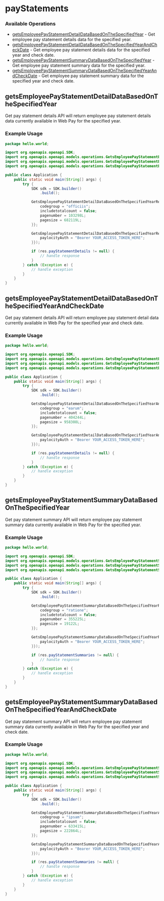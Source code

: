 # payStatements

### Available Operations

* [getsEmployeePayStatementDetailDataBasedOnTheSpecifiedYear](#getsemployeepaystatementdetaildatabasedonthespecifiedyear) - Get employee pay statement details data for the specified year.
* [getsEmployeePayStatementDetailDataBasedOnTheSpecifiedYearAndCheckDate](#getsemployeepaystatementdetaildatabasedonthespecifiedyearandcheckdate) - Get employee pay statement details data for the specified year and check date.
* [getsEmployeePayStatementSummaryDataBasedOnTheSpecifiedYear](#getsemployeepaystatementsummarydatabasedonthespecifiedyear) - Get employee pay statement summary data for the specified year.
* [getsEmployeePayStatementSummaryDataBasedOnTheSpecifiedYearAndCheckDate](#getsemployeepaystatementsummarydatabasedonthespecifiedyearandcheckdate) - Get employee pay statement summary data for the specified year and check date.

## getsEmployeePayStatementDetailDataBasedOnTheSpecifiedYear

Get pay statement details API will return employee pay statement details data currently available in Web Pay for the specified year.

### Example Usage

```java
package hello.world;

import org.openapis.openapi.SDK;
import org.openapis.openapi.models.operations.GetsEmployeePayStatementDetailDataBasedOnTheSpecifiedYearRequest;
import org.openapis.openapi.models.operations.GetsEmployeePayStatementDetailDataBasedOnTheSpecifiedYearResponse;
import org.openapis.openapi.models.operations.GetsEmployeePayStatementDetailDataBasedOnTheSpecifiedYearSecurity;

public class Application {
    public static void main(String[] args) {
        try {
            SDK sdk = SDK.builder()
                .build();

            GetsEmployeePayStatementDetailDataBasedOnTheSpecifiedYearRequest req = new GetsEmployeePayStatementDetailDataBasedOnTheSpecifiedYearRequest("culpa", "voluptatem", "sapiente") {{
                codegroup = "officiis";
                includetotalcount = false;
                pagenumber = 103298L;
                pagesize = 682119L;
            }};            

            GetsEmployeePayStatementDetailDataBasedOnTheSpecifiedYearResponse res = sdk.payStatements.getsEmployeePayStatementDetailDataBasedOnTheSpecifiedYear(req, new GetsEmployeePayStatementDetailDataBasedOnTheSpecifiedYearSecurity("pariatur") {{
                paylocityAuth = "Bearer YOUR_ACCESS_TOKEN_HERE";
            }});

            if (res.payStatementDetails != null) {
                // handle response
            }
        } catch (Exception e) {
            // handle exception
        }
    }
}
```

## getsEmployeePayStatementDetailDataBasedOnTheSpecifiedYearAndCheckDate

Get pay statement details API will return employee pay statement detail data currently available in Web Pay for the specified year and check date.

### Example Usage

```java
package hello.world;

import org.openapis.openapi.SDK;
import org.openapis.openapi.models.operations.GetsEmployeePayStatementDetailDataBasedOnTheSpecifiedYearAndCheckDateRequest;
import org.openapis.openapi.models.operations.GetsEmployeePayStatementDetailDataBasedOnTheSpecifiedYearAndCheckDateResponse;
import org.openapis.openapi.models.operations.GetsEmployeePayStatementDetailDataBasedOnTheSpecifiedYearAndCheckDateSecurity;

public class Application {
    public static void main(String[] args) {
        try {
            SDK sdk = SDK.builder()
                .build();

            GetsEmployeePayStatementDetailDataBasedOnTheSpecifiedYearAndCheckDateRequest req = new GetsEmployeePayStatementDetailDataBasedOnTheSpecifiedYearAndCheckDateRequest("debitis", "voluptatem", "alias", "deleniti") {{
                codegroup = "earum";
                includetotalcount = false;
                pagenumber = 404244L;
                pagesize = 958308L;
            }};            

            GetsEmployeePayStatementDetailDataBasedOnTheSpecifiedYearAndCheckDateResponse res = sdk.payStatements.getsEmployeePayStatementDetailDataBasedOnTheSpecifiedYearAndCheckDate(req, new GetsEmployeePayStatementDetailDataBasedOnTheSpecifiedYearAndCheckDateSecurity("rem") {{
                paylocityAuth = "Bearer YOUR_ACCESS_TOKEN_HERE";
            }});

            if (res.payStatementDetails != null) {
                // handle response
            }
        } catch (Exception e) {
            // handle exception
        }
    }
}
```

## getsEmployeePayStatementSummaryDataBasedOnTheSpecifiedYear

Get pay statement summary API will return employee pay statement summary data currently available in Web Pay for the specified year.

### Example Usage

```java
package hello.world;

import org.openapis.openapi.SDK;
import org.openapis.openapi.models.operations.GetsEmployeePayStatementSummaryDataBasedOnTheSpecifiedYearRequest;
import org.openapis.openapi.models.operations.GetsEmployeePayStatementSummaryDataBasedOnTheSpecifiedYearResponse;
import org.openapis.openapi.models.operations.GetsEmployeePayStatementSummaryDataBasedOnTheSpecifiedYearSecurity;

public class Application {
    public static void main(String[] args) {
        try {
            SDK sdk = SDK.builder()
                .build();

            GetsEmployeePayStatementSummaryDataBasedOnTheSpecifiedYearRequest req = new GetsEmployeePayStatementSummaryDataBasedOnTheSpecifiedYearRequest("minus", "nemo", "asperiores") {{
                codegroup = "ratione";
                includetotalcount = false;
                pagenumber = 355225L;
                pagesize = 19122L;
            }};            

            GetsEmployeePayStatementSummaryDataBasedOnTheSpecifiedYearResponse res = sdk.payStatements.getsEmployeePayStatementSummaryDataBasedOnTheSpecifiedYear(req, new GetsEmployeePayStatementSummaryDataBasedOnTheSpecifiedYearSecurity("illum") {{
                paylocityAuth = "Bearer YOUR_ACCESS_TOKEN_HERE";
            }});

            if (res.payStatementSummaries != null) {
                // handle response
            }
        } catch (Exception e) {
            // handle exception
        }
    }
}
```

## getsEmployeePayStatementSummaryDataBasedOnTheSpecifiedYearAndCheckDate

Get pay statement summary API will return employee pay statement summary data currently available in Web Pay for the specified year and check date.

### Example Usage

```java
package hello.world;

import org.openapis.openapi.SDK;
import org.openapis.openapi.models.operations.GetsEmployeePayStatementSummaryDataBasedOnTheSpecifiedYearAndCheckDateRequest;
import org.openapis.openapi.models.operations.GetsEmployeePayStatementSummaryDataBasedOnTheSpecifiedYearAndCheckDateResponse;
import org.openapis.openapi.models.operations.GetsEmployeePayStatementSummaryDataBasedOnTheSpecifiedYearAndCheckDateSecurity;

public class Application {
    public static void main(String[] args) {
        try {
            SDK sdk = SDK.builder()
                .build();

            GetsEmployeePayStatementSummaryDataBasedOnTheSpecifiedYearAndCheckDateRequest req = new GetsEmployeePayStatementSummaryDataBasedOnTheSpecifiedYearAndCheckDateRequest("totam", "impedit", "quibusdam", "nam") {{
                codegroup = "ipsam";
                includetotalcount = false;
                pagenumber = 633415L;
                pagesize = 222864L;
            }};            

            GetsEmployeePayStatementSummaryDataBasedOnTheSpecifiedYearAndCheckDateResponse res = sdk.payStatements.getsEmployeePayStatementSummaryDataBasedOnTheSpecifiedYearAndCheckDate(req, new GetsEmployeePayStatementSummaryDataBasedOnTheSpecifiedYearAndCheckDateSecurity("aliquam") {{
                paylocityAuth = "Bearer YOUR_ACCESS_TOKEN_HERE";
            }});

            if (res.payStatementSummaries != null) {
                // handle response
            }
        } catch (Exception e) {
            // handle exception
        }
    }
}
```
